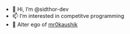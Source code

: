 - 👋 Hi, I’m @sidthor-dev
- 📫 I’m interested in competitve programming
- 👀 Alter ego of [mr0kaushik]

[mr0kaushik]: https://github.com/mr0kaushik
